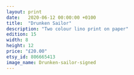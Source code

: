 ```yaml
---
layout: print
date:   2020-06-12 00:00:00 +0100
title:  "Drunken Sailor"
description: "Two colour lino print on paper"
edition: 15
width: 8
height: 12
price: "£20.00"
etsy_id: 806665413
image_name: Drunken-sailor-signed
---
```

